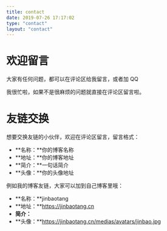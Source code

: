 ```yaml
---
title: contact
date: 2019-07-26 17:17:02
type: "contact"
layout: "contact"
---
```


# 欢迎留言
大家有任何问题，都可以在评论区给我留言，或者加 QQ 

我很忙啦，如果不是很麻烦的问题就直接在评论区留言啦。

# 友链交换
想要交换友链的小伙伴，欢迎在评论区留言，留言格式：
* **名称：**你的博客名称
* **地址：**你的博客地址
* **简介：**一句话简介
* **头像：**你的头像地址

例如我的博客友链，大家可以加到自己博客里哦：
* **名称：**jinbaotang
* **地址：**https://jinbaotang.cn
* **简介：**
* **头像：**https://jinbaotang.cn/medias/avatars/jinbao.jpg
